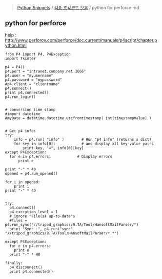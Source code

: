 > [Python Snippets](../README.md) / [각종 조각코드 모음](README.md) / python for perforce.md
## python for perforce
help : http://www.perforce.com/perforce/doc.current/manuals/p4script/chapter.python.html

    from P4 import P4, P4Exception
    import Tkinter
    
    p4 = P4()
    p4.port = "intranet.company.net:1666"
    p4.user = "myusername"
    p4.password = "mypassword"
    #p4.client = "clientname"
    p4.connect()
    print p4.connected()
    p4.run_login()
    
    
    # conversion time stamp
    #import datetime
    #myDate = datetime.datetime.utcfromtimestamp( int(timestampValue) )
    
    
    # Get p4 infos
    try:
        info = p4.run( "info" )        # Run "p4 info" (returns a dict)
        for key in info[0]:            # and display all key-value pairs
            print key, "=", info[0][key]
    except P4Exception:
      for e in p4.errors:            # Display errors
          print e
    
    print "-" * 40
    opened = p4.run_opened()
    
    for i in opened:
        print i
    print "-" * 40
    
    
    try:
      p4.connect()
      p4.exception_level = 1
      # ignore "File(s) up-to-date"s
      #files = p4.run_sync("//tripod_graphics/9.TA/Tool/HansoftMailParser/")
      print "Sync :", p4.run("sync", "//tripod_graphics/9.TA/Tool/HansoftMailParser/*.*")
    
    except P4Exception:
      for e in p4.errors:
        print e
      print "-" * 40  
    
    finally:
      p4.disconnect()
      print p4.connected()